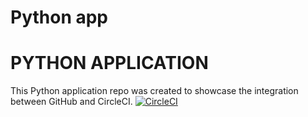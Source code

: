 # Python app

# PYTHON APPLICATION
This Python application repo was created to showcase the integration between GitHub and CircleCI.
[![CircleCI](https://circleci.com/gh/sitdh/cs-ci.cd-demo.svg?style=svg)](https://app.circleci.com/pipelines/github/sitdh/cs-ci.cd-demo)
